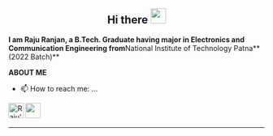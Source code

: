 <h2 align="Center">  Hi there <img src="https://media.giphy.com/media/WUlplcMpOCEmTGBtBW/giphy.gif" width="30"> </h3>


**I am Raju Ranjan, a B.Tech. Graduate having major in **Electronics and Communication Engineering** from**National Institute of Technology Patna** (2022 Batch)**

**ABOUT ME**

<!-- 
- 🌱 I’m currently strengthening my Data structures and Programing skill.
- **Codechef rating : 1703 (3⭐)**. </br>
- **Hackerrank : 6⭐**. </br>
 -->
- 📫 How to reach me: ...


<a href="https://www.linkedin.com/in/raju-ranjan-769839169/">
  <img align="left" alt="Raju's Linkdein" width="30px" src="https://cdn.jsdelivr.net/npm/simple-icons@v3/icons/linkedin.svg" />


</a>
<a href="mailto:rajur.ug18.ec@nitp.ac.in">
  <img align="left" alt="" width="30px" src="https://cdn4.iconfinder.com/data/icons/social-media-logos-6/512/112-gmail_email_mail-512.png" />
</a>
<br>
<br>
<hr>

 

<!--   
:pencil: [Resume](https://github.com/rajutges/resume/blob/main/Deedy_CV%20(3).pdf)  |  [codechef](https://www.codechef.com/users/raju_tges)  |  [Hackerank](https://www.hackerrank.com/rajutges)
 -->
